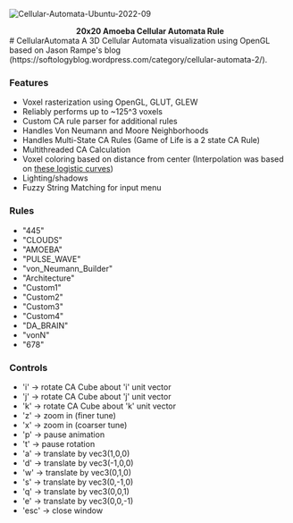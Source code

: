 ![Cellular-Automata-Ubuntu-2022-09](https://user-images.githubusercontent.com/41707552/189493446-0fbbb17c-8c93-4498-aa03-a4b18e080355.gif)
<figcaption align = "center"><b>20x20 Amoeba Cellular Automata Rule</b></figcaption>
# CellularAutomata
A 3D Cellular Automata visualization using OpenGL based on Jason Rampe's blog (https://softologyblog.wordpress.com/category/cellular-automata-2/). 

### Features
- Voxel rasterization using OpenGL, GLUT, GLEW
- Reliably performs up to ~125^3 voxels
- Custom CA rule parser for additional rules
- Handles Von Neumann and Moore Neighborhoods
- Handles Multi-State CA Rules (Game of Life is a 2 state CA Rule)
- Multithreaded CA Calculation
- Voxel coloring based on distance from center (Interpolation was based on [these logistic curves](https://www.desmos.com/calculator/bfwup2kq8l))
- Lighting/shadows 
- Fuzzy String Matching for input menu

### Rules
- "445"
- "CLOUDS"
- "AMOEBA"
- "PULSE_WAVE"
- "von_Neumann_Builder"
- "Architecture"
- "Custom1"
- "Custom2"
- "Custom3"
- "Custom4"
- "DA_BRAIN"
- "vonN"
- "678"


### Controls
- 'i' -> rotate CA Cube about 'i' unit vector
- 'j' -> rotate CA Cube about 'j' unit vector
- 'k' -> rotate CA Cube about 'k' unit vector
- 'z' -> zoom in (finer tune)
- 'x' -> zoom in (coarser tune)
- 'p' -> pause animation
- 't' -> pause rotation
- 'a' -> translate by vec3(1,0,0)
- 'd' -> translate by vec3(-1,0,0)
- 'w' -> translate by vec3(0,1,0)
- 's' -> translate by vec3(0,-1,0)
- 'q' -> translate by vec3(0,0,1)
- 'e' -> translate by vec3(0,0,-1)
- 'esc' -> close window
